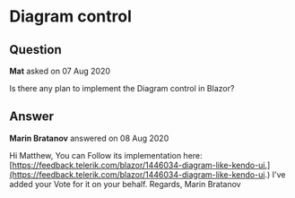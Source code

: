# Diagram control

## Question

**Mat** asked on 07 Aug 2020

Is there any plan to implement the Diagram control in Blazor?

## Answer

**Marin Bratanov** answered on 08 Aug 2020

Hi Matthew, You can Follow its implementation here: [https://feedback.telerik.com/blazor/1446034-diagram-like-kendo-ui.](https://feedback.telerik.com/blazor/1446034-diagram-like-kendo-ui.) I've added your Vote for it on your behalf. Regards, Marin Bratanov
